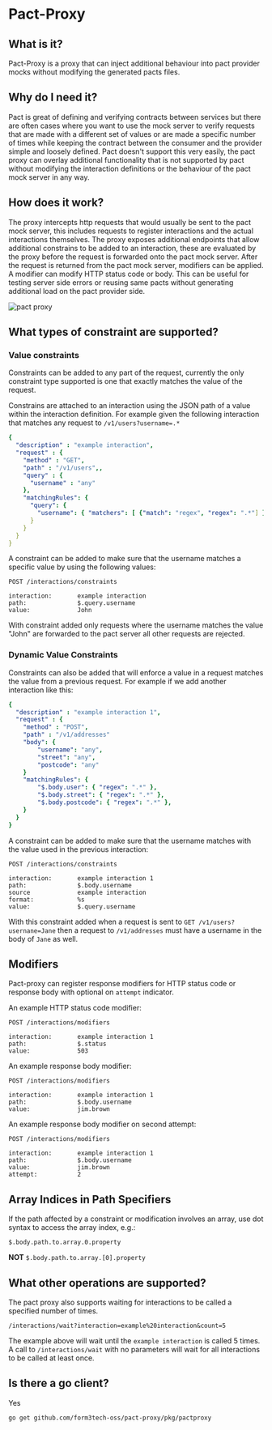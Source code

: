 # Pact-Proxy

## What is it?
Pact-Proxy is a proxy that can inject additional behaviour into pact provider mocks without modifying the generated pacts files.

## Why do I need it?
Pact is great of defining and verifying contracts between services but there are often cases where you want to
use the mock server to verify requests that are made with a different set of values or are made a specific number of times
while keeping the contract between the consumer and the provider simple and loosely defined.
Pact doesn't support this very easily, the pact proxy can overlay additional functionality that is not supported
by pact without modifying the interaction definitions or the behaviour of the pact mock server in any way.

## How does it work?
The proxy intercepts http requests that would usually be sent to the pact mock server, this includes requests to 
register interactions and the actual interactions themselves. The proxy exposes additional endpoints that allow
additional constrains to be added to an interaction, these are evaluated by the proxy before the request is
forwarded onto the pact mock server.
After the request is returned from the pact mock server, modifiers can be applied. A modifier can modify HTTP status code
or body. This can be useful for testing server side errors or reusing same pacts without generating additional load
on the pact provider side.

![pact proxy](./pact-proxy.png)

## What types of constraint are supported?

### Value constraints
Constraints can be added to any part of the request, currently the only constraint type supported is one that exactly
matches the value of the request.

Constrains are attached to an interaction using the JSON path of a value within the interaction definition. For example
given the following interaction that matches any request to `/v1/users?username=.*`

```yaml 
{
  "description" : "example interaction",
  "request" : {
    "method" : "GET",
    "path" : "/v1/users",,
    "query" : {
      "username" : "any"
    },
    "matchingRules": {
      "query": {
        "username": { "matchers": [ {"match": "regex", "regex": ".*"] }
      }
    }
  }
}
```

A constraint can be added to make sure that the username matches a specific value by using the following values:

```
POST /interactions/constraints

interaction:       example interaction
path:              $.query.username
value:             John
```

With constraint added only requests where the username matches the value "John" are forwarded to the pact server all other
requests are rejected.

### Dynamic Value Constraints

Constraints can also be added that will enforce a value in a request matches the value from a previous request.
For example if we add another interaction like this:

```yaml 
{
  "description" : "example interaction 1",
  "request" : {
    "method" : "POST",
    "path" : "/v1/addresses"
    "body": {
        "username": "any",
        "street": "any",
        "postcode": "any"
    }
    "matchingRules": {
        "$.body.user": { "regex": ".*" },
        "$.body.street": { "regex": ".*" },
        "$.body.postcode": { "regex": ".*" },
    }
  }
}
```

A constraint can be added to make sure that the username matches with the value used in the previous interaction:

```
POST /interactions/constraints

interaction:       example interaction 1
path:              $.body.username
source             example interaction
format:            %s
value:             $.query.username
````

With this constraint added when a request is sent to `GET /v1/users?usernane=Jane` then a request to 
`/v1/addresses` must have a username in the body of `Jane` as well.

## Modifiers
Pact-proxy can register response modifiers for HTTP status code or response body with optional on `attempt` indicator.

An example HTTP status code modifier:
```
POST /interactions/modifiers

interaction:       example interaction 1
path:              $.status
value:             503
````

An example response body modifier:
```
POST /interactions/modifiers

interaction:       example interaction 1
path:              $.body.username
value:             jim.brown
````

An example response body modifier on second attempt:
```
POST /interactions/modifiers

interaction:       example interaction 1
path:              $.body.username
value:             jim.brown
attempt:           2
````

## Array Indices in Path Specifiers
If the path affected by a constraint or modification involves an array, use dot syntax to access the array index, e.g.:

`$.body.path.to.array.0.property`

**NOT** `$.body.path.to.array.[0].property`

## What other operations are supported?

The pact proxy also supports waiting for interactions to be called a specified number of times.

```
/interactions/wait?interaction=example%20interaction&count=5 
```

The example above will wait until the `example interaction` is called 5 times. A call to `/interactions/wait` with no
parameters will wait for all interactions to be called at least once.

## Is there a go client?

Yes

`go get github.com/form3tech-oss/pact-proxy/pkg/pactproxy`
